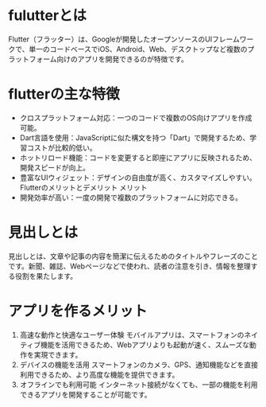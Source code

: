 # fulutterとは
Flutter（フラッター）は、Googleが開発したオープンソースのUIフレームワークで、単一のコードベースでiOS、Android、Web、デスクトップなど複数のプラットフォーム向けのアプリを開発できるのが特徴です。
# flutterの主な特徴
- クロスプラットフォーム対応：一つのコードで複数のOS向けアプリを作成可能。
- Dart言語を使用：JavaScriptに似た構文を持つ「Dart」で開発するため、学習コストが比較的低い。
- ホットリロード機能：コードを変更すると即座にアプリに反映されるため、開発スピードが向上。
- 豊富なUIウィジェット：デザインの自由度が高く、カスタマイズしやすい。
Flutterのメリットとデメリット
メリット
- 開発効率が高い：一度の開発で複数のプラットフォームに対応できる。
# 見出しとは
見出しとは、文章や記事の内容を簡潔に伝えるためのタイトルやフレーズのことです。新聞、雑誌、Webページなどで使われ、読者の注意を引き、情報を整理する役割を果たします。
# アプリを作るメリット
1. 高速な動作と快適なユーザー体験
モバイルアプリは、スマートフォンのネイティブ機能を活用できるため、Webアプリよりも起動が速く、スムーズな動作を実現できます。
2. デバイスの機能を活用
スマートフォンのカメラ、GPS、通知機能などを直接利用できるため、より高度な機能を提供できます。
3. オフラインでも利用可能
インターネット接続がなくても、一部の機能を利用できるアプリを開発することが可能です。



